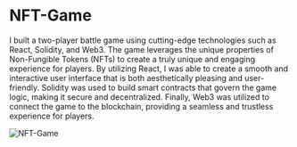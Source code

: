 # NFT-Game

I built a two-player battle game using cutting-edge technologies such as React, Solidity, and Web3.
The game leverages the unique properties of Non-Fungible Tokens (NFTs) to create a truly unique and engaging experience for players. 
By utilizing React, I was able to create a smooth and interactive user interface that is both aesthetically pleasing and user-friendly. 
Solidity was used to build smart contracts that govern the game logic, making it secure and decentralized. 
Finally, Web3 was utilized to connect the game to the blockchain, providing a seamless and trustless experience for players.

![NFT-Game](https://camo.githubusercontent.com/8794b7c9c1272eb9e13f7854a570c0233e9aafb55debba78a881f66d3aa4119c/68747470733a2f2f692e6962622e636f2f345032433038782f696d6167652e706e67)
